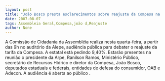 ```yaml
---
layout: post
title: "João Bosco presta esclarecimentos sobre reajuste da Compesa na Assembléia"
date: 2007-08-07
tags: Assembleia Geral,Compesa,joão d,Reajuste
author: None
---
```

A Comiss&atilde;o de Cidadania da Assembl&eacute;ia realiza nesta quarta-feira, a partir das 9h no audit&oacute;rio da Alepe, audi&ecirc;ncia p&uacute;blica para debater o reajuste da tarifa da Compesa. A estatal est&aacute; pedindo 9,40%. 
Estar&atilde;o presentes na reuni&atilde;o o presidente da Arpe, Ranilson Ramos, Minist&eacute;rio P&uacute;blico, secret&aacute;rio de Recursos H&iacute;drico e diretor da Compesa, Jo&atilde;o Bosco, deputados estaduais e federais, entidades de defesa do consumidor, OAB e Adecon.
A audi&ecirc;ncia &eacute; aberta ao p&uacute;blico . 
 